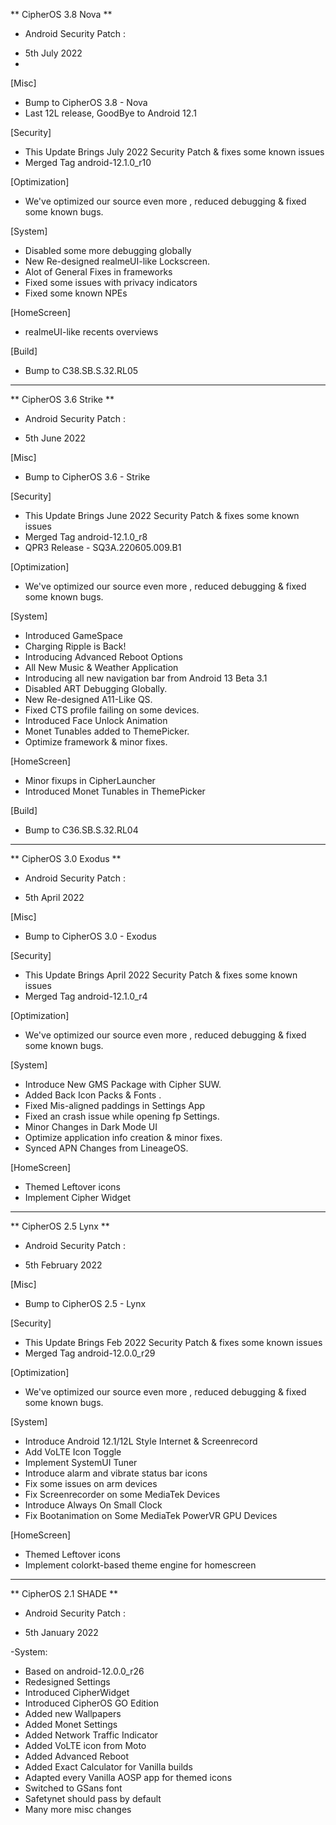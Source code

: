 
** CipherOS 3.8 Nova **
- Android Security Patch :
 * 5th July 2022
 * 
[Misc]
* Bump to CipherOS 3.8 - Nova
* Last 12L release, GoodBye to Android 12.1

[Security]
* This Update Brings July 2022 Security Patch & fixes some known issues
* Merged Tag android-12.1.0_r10

[Optimization]
* We've optimized our source even more , reduced debugging & fixed some known bugs.

[System]
* Disabled some more debugging globally
* New Re-designed realmeUI-like Lockscreen.
* Alot of General Fixes in frameworks
* Fixed some issues with privacy indicators
* Fixed some known NPEs

[HomeScreen]
* realmeUI-like recents overviews

[Build]
* Bump to C38.SB.S.32.RL05

--------------------------------------------------------------------------------------------------------------------------------------------


** CipherOS 3.6 Strike **
- Android Security Patch :
 * 5th June 2022

[Misc]
* Bump to CipherOS 3.6 - Strike

[Security]
* This Update Brings June 2022 Security Patch & fixes some known issues
* Merged Tag android-12.1.0_r8
* QPR3 Release - SQ3A.220605.009.B1

[Optimization]
* We've optimized our source even more , reduced debugging & fixed some known bugs.

[System]
* Introduced GameSpace
* Charging Ripple is Back!
* Introducing Advanced Reboot Options
* All New Music & Weather Application
* Introducing all new navigation bar from Android 13 Beta 3.1
* Disabled ART Debugging Globally.
* New Re-designed A11-Like QS.
* Fixed CTS profile failing on some devices.
* Introduced Face Unlock Animation
* Monet Tunables added to ThemePicker.
* Optimize framework & minor fixes.

[HomeScreen]
* Minor fixups in CipherLauncher
* Introduced Monet Tunables in ThemePicker

[Build]
* Bump to C36.SB.S.32.RL04

------------------------------------------------------------------------------------------------------------------------------------------------

** CipherOS 3.0 Exodus **
- Android Security Patch :
 * 5th April 2022

[Misc]
* Bump to CipherOS 3.0 - Exodus

[Security]
* This Update Brings April 2022 Security Patch & fixes some known issues
* Merged Tag android-12.1.0_r4

[Optimization]
* We've optimized our source even more , reduced debugging & fixed some known bugs.

[System]
* Introduce New GMS Package with Cipher SUW.
* Added Back Icon Packs & Fonts .
* Fixed Mis-aligned paddings in Settings App
* Fixed an crash issue while opening fp Settings.
* Minor Changes in Dark Mode UI
* Optimize application info creation & minor fixes.
* Synced APN Changes from LineageOS.

[HomeScreen]
* Themed Leftover icons
* Implement Cipher Widget


----------------------------------------------------------------------------------------------------------------

** CipherOS 2.5 Lynx **
- Android Security Patch :
 * 5th February 2022

[Misc]
* Bump to CipherOS 2.5 - Lynx

[Security]
* This Update Brings Feb 2022 Security Patch & fixes some known issues
* Merged Tag android-12.0.0_r29

[Optimization]
* We've optimized our source even more , reduced debugging & fixed some known bugs.

[System]
* Introduce Android 12.1/12L Style Internet & Screenrecord
* Add VoLTE Icon Toggle
* Implement SystemUI Tuner
* Introduce alarm and vibrate status bar icons
* Fix some issues on arm devices
* Fix Screenrecorder on some MediaTek Devices
* Introduce Always On Small Clock
* Fix Bootanimation on Some MediaTek PowerVR GPU Devices

[HomeScreen]
* Themed Leftover icons
* Implement colorkt-based theme engine for homescreen


------------------------------------------------------------------

** CipherOS 2.1 SHADE **
- Android Security Patch :
 * 5th January 2022

-System:
* Based on android-12.0.0_r26
* Redesigned Settings
* Introduced CipherWidget
* Introduced CipherOS GO Edition
* Added new Wallpapers
* Added Monet Settings
* Added Network Traffic Indicator
* Added VoLTE icon from Moto
* Added Advanced Reboot
* Added Exact Calculator for Vanilla builds
* Adapted every Vanilla AOSP app for themed icons
* Switched to GSans font
* Safetynet should pass by default
* Many more misc changes
